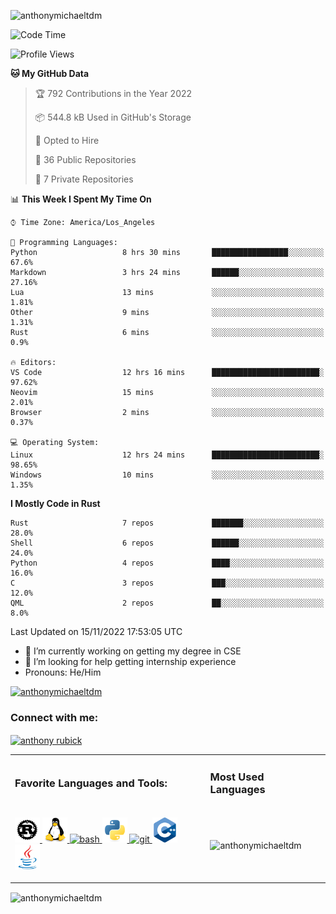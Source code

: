 <!--profile views-->
<p align="left"> 
  <img src="https://komarev.com/ghpvc/?username=anthonymichaeltdm&label=Profile%20views&color=0e75b6&style=flat" alt="anthonymichaeltdm" /> 
</p>

<!-- weekly activity -->
<!--START_SECTION:waka-->
![Code Time](http://img.shields.io/badge/Code%20Time-12%20hrs%2051%20mins-blue)

![Profile Views](http://img.shields.io/badge/Profile%20Views-26-blue)

**🐱 My GitHub Data** 

> 🏆 792 Contributions in the Year 2022
 > 
> 📦 544.8 kB Used in GitHub's Storage 
 > 
> 💼 Opted to Hire
 > 
> 📜 36 Public Repositories 
 > 
> 🔑 7 Private Repositories  
 > 
📊 **This Week I Spent My Time On** 

```text
⌚︎ Time Zone: America/Los_Angeles

💬 Programming Languages: 
Python                   8 hrs 30 mins       █████████████████░░░░░░░░   67.6% 
Markdown                 3 hrs 24 mins       ██████░░░░░░░░░░░░░░░░░░░   27.16% 
Lua                      13 mins             ░░░░░░░░░░░░░░░░░░░░░░░░░   1.81% 
Other                    9 mins              ░░░░░░░░░░░░░░░░░░░░░░░░░   1.31% 
Rust                     6 mins              ░░░░░░░░░░░░░░░░░░░░░░░░░   0.9%

🔥 Editors: 
VS Code                  12 hrs 16 mins      ████████████████████████░   97.62% 
Neovim                   15 mins             ░░░░░░░░░░░░░░░░░░░░░░░░░   2.01% 
Browser                  2 mins              ░░░░░░░░░░░░░░░░░░░░░░░░░   0.37%

💻 Operating System: 
Linux                    12 hrs 24 mins      ████████████████████████░   98.65% 
Windows                  10 mins             ░░░░░░░░░░░░░░░░░░░░░░░░░   1.35%

```

**I Mostly Code in Rust** 

```text
Rust                     7 repos             ███████░░░░░░░░░░░░░░░░░░   28.0% 
Shell                    6 repos             ██████░░░░░░░░░░░░░░░░░░░   24.0% 
Python                   4 repos             ████░░░░░░░░░░░░░░░░░░░░░   16.0% 
C                        3 repos             ███░░░░░░░░░░░░░░░░░░░░░░   12.0% 
QML                      2 repos             ██░░░░░░░░░░░░░░░░░░░░░░░   8.0%

```



 Last Updated on 15/11/2022 17:53:05 UTC
<!--END_SECTION:waka-->
<!-- doesn't work rn
<p><img align="center" src="https://github-readme-stats.vercel.app/api/wakatime?username=@AnthonyMichaelTDM&locale=en&theme=github_dark" alt="anthonymichaeltdm" /></p>
-->

<!--general-->
- 🔭 I’m currently working on getting my degree in CSE
- 🤔 I’m looking for help getting internship experience
- Pronouns: He/Him
<!--- 📫 How to reach me: [LinkedIn](https://www.linkedin.com/in/anthony-rubick/) (serious inquiries only, please)-->

<!--trophies-->
<p align="left"> <a href="https://github.com/ryo-ma/github-profile-trophy"><img src="https://github-profile-trophy.vercel.app/?username=anthonymichaeltdm&theme=dark_dimmed" alt="anthonymichaeltdm" /></a> </p>

<!--socials-->
<h3 align="left">Connect with me:</h3>
<p align="left">
<a href="https://linkedin.com/in/anthony rubick" target="blank"><img align="center" src="https://raw.githubusercontent.com/rahuldkjain/github-profile-readme-generator/master/src/images/icons/Social/linked-in-alt.svg" alt="anthony rubick" height="30" width="40" /></a>
</p>

<!--favorite languages and tools, and most used langs-->
<table cellspacing="0" cellpadding="0">
  <tr>
    <td>
      <h3 align="left">Favorite Languages and Tools:</h3>
    </td>
    <td>
      <h3 align="left">Most Used Languages</h3>
    </td>
  </tr>
  <tr>
    <td>
      <p align="left"> 
        <a href="https://www.rust-lang.org" target="_blank" rel="noreferrer">
          <img src="https://raw.githubusercontent.com/devicons/devicon/master/icons/rust/rust-plain.svg" alt="rust" width="40" height="40"/>
        </a>
        <a href="https://www.linux.org/" target="_blank" rel="noreferrer">
          <img src="https://raw.githubusercontent.com/devicons/devicon/master/icons/linux/linux-original.svg" alt="linux" width="40" height="40"/> 
        </a> 
        <a href="https://www.gnu.org/software/bash/" target="_blank" rel="noreferrer"> 
          <img src="https://www.vectorlogo.zone/logos/gnu_bash/gnu_bash-icon.svg" alt="bash" width="40" height="40"/> 
        </a> 
        <a href="https://www.python.org" target="_blank" rel="noreferrer">
          <img src="https://raw.githubusercontent.com/devicons/devicon/master/icons/python/python-original.svg" alt="python" width="40" height="40"/>
        </a> 
        <a href="https://git-scm.com/" target="_blank" rel="noreferrer">
          <img src="https://www.vectorlogo.zone/logos/git-scm/git-scm-icon.svg" alt="git" width="40" height="40"/>
        </a>
        <a href="https://www.w3schools.com/cpp/" target="_blank" rel="noreferrer">
          <img src="https://raw.githubusercontent.com/devicons/devicon/master/icons/cplusplus/cplusplus-original.svg" alt="cplusplus" width="40" height="40"/> 
        </a> 
        <a href="https://www.java.com" target="_blank" rel="noreferrer">
          <img src="https://raw.githubusercontent.com/devicons/devicon/master/icons/java/java-original.svg" alt="java" width="40" height="40"/> 
        </a> 
      </p>
    </td>
    <!-- most used languages -->
    <td>
      <img align="center" src="https://github-readme-stats.vercel.app/api/top-langs?username=anthonymichaeltdm&show_icons=true&locale=en&layout=compact&theme=github_dark&langs_count=10&count_private=true&hide_title=true" alt="anthonymichaeltdm" />
    </td>
  </tr>
</table>

<!-- github stats -->
<p><img align="center" src="https://github-readme-stats.vercel.app/api?username=anthonymichaeltdm&show_icons=true&locale=en&theme=github_dark&count_private=true" alt="anthonymichaeltdm" /></p>



<!-- streak -->
<!-- removed bc it doesn't fit look (can't theme) and messes up layout elsewhere
<p><img align="center" src="https://github-readme-streak-stats.herokuapp.com/?user=anthonymichaeltdm&theme=github_dark" alt="anthonymichaeltdm" /></p>
-->

<!--
**AnthonyMichaelTDM/AnthonyMichaelTDM** is a ✨ _special_ ✨ repository because its `README.md` (this file) appears on your GitHub profile.

Here are some ideas to get you started:
- 👯 I’m looking to collaborate on ...
- 💬 Ask me about ...
- 🌱 I’m currently learning: ...
-->
